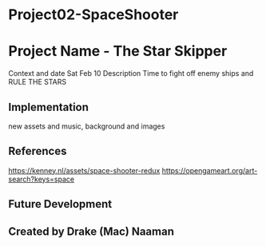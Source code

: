# Project02-SpaceShooter

# Project Name - The Star Skipper
Context and date
Sat Feb 10
Description
Time to fight off enemy ships and RULE THE STARS
## Implementation
new assets and music, background and images
## References
https://kenney.nl/assets/space-shooter-redux
https://opengameart.org/art-search?keys=space
## Future Development
## Created by Drake (Mac) Naaman
